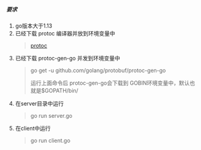 ##### 要求
1. go版本大于1.13
2. 已经下载 protoc 编译器并放到环境变量中
    >[protoc](https://github.com/protocolbuffers/protobuf/releases)
3. 已经下载 protoc-gen-go 并发到环境变量中
    >go get -u github.com/golang/protobuf/protoc-gen-go
    >
    >运行上面命令后 protoc-gen-go会下载到 GOBIN环境变量中，默认也就是$GOPATH/bin/
4. 在server目录中运行 
    > go run server.go
5. 在client中运行
    > go run client.go
